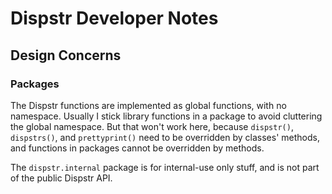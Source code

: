 Dispstr Developer Notes
========================

##  Design Concerns

###  Packages

The Dispstr functions are implemented as global functions, with no namespace. Usually I stick library functions in a package to avoid cluttering the global namespace. But that won't work here, because `dispstr()`, `dispstrs()`, and `prettyprint()` need to be overridden by classes' methods, and functions in packages cannot be overridden by methods.

The `dispstr.internal` package is for internal-use only stuff, and is not part of the public Dispstr API.
